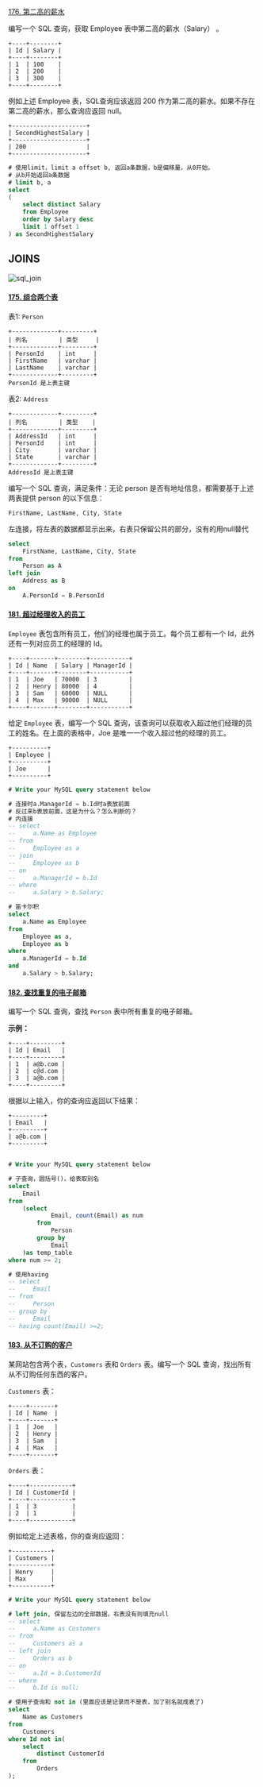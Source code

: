 [176. 第二高的薪水](https://leetcode-cn.com/problems/second-highest-salary/)

编写一个 SQL 查询，获取 Employee 表中第二高的薪水（Salary） 。
```
+----+--------+
| Id | Salary |
+----+--------+
| 1  | 100    |
| 2  | 200    |
| 3  | 300    |
+----+--------+
```
例如上述 Employee 表，SQL查询应该返回 200 作为第二高的薪水。如果不存在第二高的薪水，那么查询应返回 null。
```
+---------------------+
| SecondHighestSalary |
+---------------------+
| 200                 |
+---------------------+
```
```SQL
# 使用limit，limit a offset b, 返回a条数据，b是偏移量，从0开始，
# 从b开始返回a条数据
# limit b, a
select
(
    select distinct Salary
    from Employee
    order by Salary desc
    limit 1 offset 1
) as SecondHighestSalary
```

## JOINS

![sql_join](https://gitee.com/Krains/FigureBed/raw/master/img/sql_join.png)

#### [175. 组合两个表](https://leetcode-cn.com/problems/combine-two-tables/)

表1: `Person`

```
+-------------+---------+
| 列名         | 类型     |
+-------------+---------+
| PersonId    | int     |
| FirstName   | varchar |
| LastName    | varchar |
+-------------+---------+
PersonId 是上表主键
```

表2: `Address`

```
+-------------+---------+
| 列名         | 类型    |
+-------------+---------+
| AddressId   | int     |
| PersonId    | int     |
| City        | varchar |
| State       | varchar |
+-------------+---------+
AddressId 是上表主键 
```

编写一个 SQL 查询，满足条件：无论 person 是否有地址信息，都需要基于上述两表提供 person 的以下信息：

```
FirstName, LastName, City, State
```

左连接，将左表的数据都显示出来，右表只保留公共的部分，没有的用null替代

```sql
select
    FirstName, LastName, City, State
from 
    Person as A
left join
    Address as B
on
    A.PersonId = B.PersonId
```

#### [181. 超过经理收入的员工](https://leetcode-cn.com/problems/employees-earning-more-than-their-managers/)

`Employee` 表包含所有员工，他们的经理也属于员工。每个员工都有一个 Id，此外还有一列对应员工的经理的 Id。

```
+----+-------+--------+-----------+
| Id | Name  | Salary | ManagerId |
+----+-------+--------+-----------+
| 1  | Joe   | 70000  | 3         |
| 2  | Henry | 80000  | 4         |
| 3  | Sam   | 60000  | NULL      |
| 4  | Max   | 90000  | NULL      |
+----+-------+--------+-----------+
```

给定 `Employee` 表，编写一个 SQL 查询，该查询可以获取收入超过他们经理的员工的姓名。在上面的表格中，Joe 是唯一一个收入超过他的经理的员工。

```
+----------+
| Employee |
+----------+
| Joe      |
+----------+
```

```sql
# Write your MySQL query statement below

# 连接时a.ManagerId = b.Id时a表放前面
# 反过来b表放前面，这是为什么？怎么判断的？
# 内连接
-- select
--     a.Name as Employee
-- from
--     Employee as a 
-- join
--     Employee as b 
-- on
--     a.ManagerId = b.Id
-- where
--     a.Salary > b.Salary;

# 笛卡尔积
select 
    a.Name as Employee
from   
    Employee as a,
    Employee as b 
where   
    a.ManagerId = b.Id
and
    a.Salary > b.Salary;
```

#### [182. 查找重复的电子邮箱](https://leetcode-cn.com/problems/duplicate-emails/)

编写一个 SQL 查询，查找 `Person` 表中所有重复的电子邮箱。

**示例：**

```
+----+---------+
| Id | Email   |
+----+---------+
| 1  | a@b.com |
| 2  | c@d.com |
| 3  | a@b.com |
+----+---------+
```

根据以上输入，你的查询应返回以下结果：

```
+---------+
| Email   |
+---------+
| a@b.com |
+---------+
```

```sql

# Write your MySQL query statement below

# 子查询，圆括号()，给表取别名
select
    Email
from
    (select
            Email, count(Email) as num
        from
            Person
        group by
            Email
    )as temp_table
where num >= 2;

# 使用having
-- select 
--     Email
-- from
--     Person
-- group by
--     Email
-- having count(Email) >=2;
```

#### [183. 从不订购的客户](https://leetcode-cn.com/problems/customers-who-never-order/)

某网站包含两个表，`Customers` 表和 `Orders` 表。编写一个 SQL 查询，找出所有从不订购任何东西的客户。

`Customers` 表：

```
+----+-------+
| Id | Name  |
+----+-------+
| 1  | Joe   |
| 2  | Henry |
| 3  | Sam   |
| 4  | Max   |
+----+-------+
```

`Orders` 表：

```
+----+------------+
| Id | CustomerId |
+----+------------+
| 1  | 3          |
| 2  | 1          |
+----+------------+
```

例如给定上述表格，你的查询应返回：

```
+-----------+
| Customers |
+-----------+
| Henry     |
| Max       |
+-----------+
```

```sql
# Write your MySQL query statement below

# left join, 保留左边的全部数据，右表没有则填充null
-- select
--     a.Name as Customers
-- from
--     Customers as a
-- left join
--     Orders as b 
-- on
--     a.Id = b.CustomerId
-- where
--     b.Id is null;

# 使用子查询和 not in (里面应该是记录而不是表，加了别名就成表了)
select  
    Name as Customers
from
    Customers
where Id not in(
    select  
        distinct CustomerId
    from
        Orders
);
```


